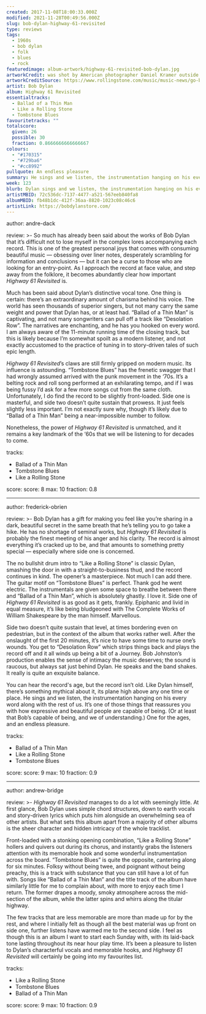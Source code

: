 ```yaml
---
created: 2017-11-08T18:00:33.000Z
modified: 2021-11-28T00:49:56.000Z
slug: bob-dylan-highway-61-revisited
type: reviews
tags:
  - 1960s
  - bob dylan
  - folk
  - blues
  - rock
featuredimage: album-artwork/highway-61-revisited-bob-dylan.jpg
artworkCredit: was shot by American photographer Daniel Kramer outside a New York City apartment owned by Dylan’s then-manager, Albert Grossman. Dylan insisted on wearing his new Triumph Motorcycles t-shirt. Beyond that, there was no plan. To compensate for the ‘all naked’ background Kramer recruited Dylan’s friend Bob Neuwirth to stand behind the singer with a camera. ‘Once he did that, it seems like something’s going on,’ Kramer said.
artworkCreditSource: https://www.rollingstone.com/music/music-news/go-behind-the-scenes-of-bob-dylans-highway-61-revisited-album-cover-59271/
artist: Bob Dylan
album: Highway 61 Revisited
essentialtracks:
  - Ballad of a Thin Man
  - Like a Rolling Stone
  - Tombstone Blues
favouritetracks: ""
totalscore:
  given: 26
  possible: 30
  fraction: 0.8666666666666667
colours:
  - "#170315"
  - "#729ba6"
  - "#cc8992"
pullquote: An endless pleasure
summary: He sings and we listen, the instrumentation hanging on his every word along with the rest of us. It’s one of those things that reassures you with how expressive and beautiful people are capable of being. (Or at least that Bob’s capable of being, and we of understanding.)
week: 123
blurb: Dylan sings and we listen, the instrumentation hanging on his every word along with the rest of us. The album is an expressive, beautiful, and timeless classic.
artistMBID: 72c536dc-7137-4477-a521-567eeb840fa8
albumMBID: fb48b1dc-412f-36aa-8820-1023c08c46c6
artistLink: https://bobdylanstore.com/
---
```


author: andre-dack

review: >-
  So much has already been said about the works of Bob Dylan that it’s difficult not to lose myself in the complex lores accompanying each record. This is one of the greatest personal joys that comes with consuming beautiful music — obsessing over liner notes, desperately scrambling for information and conclusions — but it can be a curse to those who are looking for an entry-point. As I approach the record at face value, and step away from the folklore, it becomes abundantly clear how important _Highway 61 Revisited_ is.

  Much has been said about Dylan’s distinctive vocal tone. One thing is certain: there’s an extraordinary amount of charisma behind his voice. The world has seen thousands of superior singers, but not many carry the same weight and power that Dylan has, or at least had. “Ballad of a Thin Man” is captivating, and not many songwriters can pull off a track like “Desolation Row”. The narratives are enchanting, and he has you hooked on every word. I am always aware of the 11-minute running time of the closing track, but this is likely because I’m somewhat spoilt as a modern listener, and not exactly accustomed to the practice of tuning in to story-driven tales of such epic length.

  _Highway 61 Revisited_’s claws are still firmly gripped on modern music. Its influence is astounding. “Tombstone Blues” has the frenetic swagger that I had wrongly assumed arrived with the punk movement in the ‘70s. It’s a belting rock and roll song performed at an exhilarating tempo, and if I was being fussy I’d ask for a few more songs cut from the same cloth. Unfortunately, I do find the record to be slightly front-loaded. Side one is masterful, and side two doesn’t quite sustain that prowess. It just feels slightly less important. I’m not exactly sure why, though it’s likely due to “Ballad of a Thin Man” being a near-impossible number to follow.

  Nonetheless, the power of _Highway 61 Revisited_ is unmatched, and it remains a key landmark of the ‘60s that we will be listening to for decades to come.

tracks:
- Ballad of a Thin Man
- ­­Tombstone Blues
- ­­Like a Rolling Stone

score:
  score: 8
  max: 10
  fraction: 0.8

---

author: frederick-obrien

review: >-
Bob Dylan has a gift for making you feel like you’re sharing in a dark, beautiful secret in the same breath that he’s telling you to go take a hike. He has no shortage of seminal works, but _Highway 61 Revisited_ is probably the finest meeting of his anger and his clarity. The record is almost everything it’s cracked up to be, and that amounts to something pretty special — especially where side one is concerned.

The no bullshit drum intro to “Like a Rolling Stone” is classic Dylan, smashing the door in with a straight-to-business thud, and the record continues in kind. The opener’s a masterpiece. Not much I can add there. The guitar motif on “Tombstone Blues” is perfect. Thank god he went electric. The instrumentals are given some space to breathe between there and “Ballad of a Thin Man”, which is absolutely ghastly. I love it. Side one of _Highway 61 Revisited_ is as good as it gets, frankly. Epiphanic and livid in equal measure, it’s like being bludgeoned with The Complete Works of William Shakespeare by the man himself. Marvellous.

Side two doesn’t quite sustain that level, at times bordering even on pedestrian, but in the context of the album that works rather well. After the onslaught of the first 20 minutes, it’s nice to have some time to nurse one’s wounds. You get to “Desolation Row” which strips things back and plays the record off and it all winds up being a bit of a Journey. Bob Johnston’s production enables the sense of intimacy the music deserves; the sound is raucous, but always sat just behind Dylan. He speaks and the band shakes. It really is quite an exquisite balance.

You can hear the record's age, but the record isn’t old. Like Dylan himself, there’s something mythical about it, its plane high above any one time or place. He sings and we listen, the instrumentation hanging on his every word along with the rest of us. It’s one of those things that reassures you with how expressive and beautiful people are capable of being. (Or at least that Bob’s capable of being, and we of understanding.) One for the ages, and an endless pleasure.

tracks:
- Ballad of a Thin Man
- ­­Like a Rolling Stone
- ­­Tombstone Blues

score:
  score: 9
  max: 10
  fraction: 0.9

---

author: andrew-bridge

review: >-
  _Highway 61 Revisited_ manages to do a lot with seemingly little. At first glance, Bob Dylan uses simple chord structures, down to earth vocals and story-driven lyrics which puts him alongside an overwhelming sea of other artists. But what sets this album apart from a majority of other albums is the sheer character and hidden intricacy of the whole tracklist.

  Front-loaded with a stonking opening combination, “Like a Rolling Stone” hollers and quivers out during its chorus, and instantly grabs the listeners attention with its memorable hook and some wonderful instrumentation across the board. “Tombstone Blues” is quite the opposite, cantering along for six minutes. Folksy without being twee, and poignant without being preachy, this is a track with substance that you can still have a lot of fun with. Songs like “Ballad of a Thin Man” and the title track of the album have similarly little for me to complain about, with more to enjoy each time I return. The former drapes a moody, smoky atmosphere across the mid-section of the album, while the latter spins and whirrs along the titular highway.

  The few tracks that are less memorable are more than made up for by the rest, and where I initially felt as though all the best material was up front on side one, further listens have warmed me to the second side. I feel as though this is an album I want to start each Sunday with, with its laid-back tone lasting throughout its near hour play time. It’s been a pleasure to listen to Dylan’s characterful vocals and memorable hooks, and _Highway 61 Revisited_ will certainly be going into my favourites list.

tracks:
- Like a Rolling Stone
- ­­Tombstone Blues
- ­­Ballad of a Thin Man

score:
  score: 9
  max: 10
  fraction: 0.9
